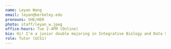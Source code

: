 ```yaml
---
name: Leyan Wang
email: leyan@berkeley.edu
pronouns: SHE/HER
photo: staff/leyan_w.jpeg
office-hours: Tue 2-4PM (Online)
bio: Hi! I’m a junior double majoring in Integrative Biology and Data Science. I enjoy sketching, hiking, and watching wild animals. Looking forward to a data gr8 semester!
role: Tutor (UCS1)
---
```

